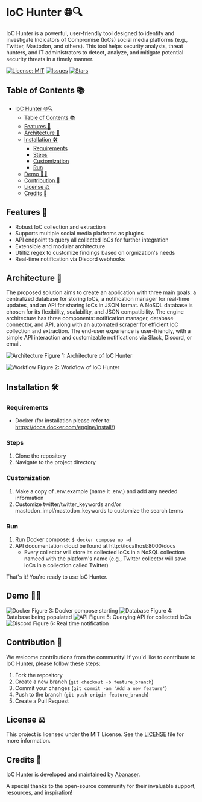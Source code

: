 # IoC Hunter 🌐🔍

IoC Hunter is a powerful, user-friendly tool designed to identify and investigate Indicators of Compromise (IoCs) social media platforms (e.g., Twitter, Mastodon, and others). This tool helps security analysts, threat hunters, and IT administrators to detect, analyze, and mitigate potential security threats in a timely manner. 

[![License: MIT](https://img.shields.io/badge/License-MIT-green.svg)](https://opensource.org/licenses/MIT)
[![Issues](https://img.shields.io/github/issues/Abanaser/IoC_Hunter)](https://github.com/Abanaser/IoC_Hunter/issues)
[![Stars](https://img.shields.io/github/stars/Abanaser/IoC_Hunter)](https://github.com/Abanaser/IoC_Hunter/stargazers)

## Table of Contents 📚

- [IoC Hunter 🌐🔍](#ioc-hunter-)
  - [Table of Contents 📚](#table-of-contents-)
  - [Features 🌟](#features-)
  - [Architecture 📃](#architecture-)
  - [Installation 🛠️](#installation-️)
    - [Requirements](#requirements)
    - [Steps](#steps)
    - [Customization](#customization)
    - [Run](#run)
  - [Demo 👨‍💻](#demo-)
  - [Contribution 🤝](#contribution-)
  - [License ⚖️](#license-️)
  - [Credits 🙌](#credits-)

## Features 🌟

- Robust IoC collection and extraction
- Supports multiple social media platfroms as plugins 
- API endpoint to query all collected IoCs for further integration
- Extensible and modular architecture
- Utiltiz regex to customize findings based on orgnization's needs 
- Real-time notification via Discord webhooks 

## Architecture 📃
The proposed solution aims to create an application with three main goals: a centralized database for storing IoCs, a notification manager for real-time updates, and an API for sharing IoCs in JSON format. A NoSQL database is chosen for its flexibility, scalability, and JSON compatibility. The engine architecture has three components: notification manager, database connector, and API, along with an automated scraper for efficient IoC collection and extraction. The end-user experience is user-friendly, with a simple API interaction and customizable notifications via Slack, Discord, or email.

![Architecture](images/Arch.png)
  Figure 1: Architecture of IoC Hunter

![Workflow](images/flow.png)
  Figure 2: Workflow of IoC Hunter
## Installation 🛠️

### Requirements

- Docker (for installation please refer to: https://docs.docker.com/engine/install/)

### Steps

1. Clone the repository
2. Navigate to the project directory

### Customization
1. Make a copy of .env.example (name it .env,) and add any needed information 
2. Customize twitter/twitter_keywords and/or mastodon_impl/mastodon_keywords to customize the search terms

### Run
1. Run Docker compose: `$ docker compose up -d` 
2. API documentation cloud be found at http://localhost:8000/docs
   * Every collector will store its collected IoCs in a NoSQL collection nameed with the platform's name (e.g., Twitter collector will save IoCs in a collection called Twitter) 

That's it! You're ready to use IoC Hunter.
## Demo 👨‍💻
![Docker](images/code-img.png)
  Figure 3: Docker compose starting 
![Database](images/db-img.png)
  Figure 4: Database being populated 
![API](images/api-img.png)
  Figure 5: Querying API for collected IoCs 
![Discord](images/discord-img.png)
  Figure 6: Real time notification 

## Contribution 🤝

We welcome contributions from the community! If you'd like to contribute to IoC Hunter, please follow these steps:

1. Fork the repository
2. Create a new branch (`git checkout -b feature_branch`)
3. Commit your changes (`git commit -am 'Add a new feature'`)
4. Push to the branch (`git push origin feature_branch`)
5. Create a Pull Request

## License ⚖️

This project is licensed under the MIT License. See the [LICENSE](LICENSE) file for more information.

## Credits 🙌

IoC Hunter is developed and maintained by [Abanaser](https://github.com/Abanaser).

A special thanks to the open-source community for their invaluable support, resources, and inspiration!

